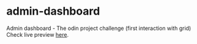 # admin-dashboard
Admin dashboard - The odin project challenge (first interaction with grid)
Check live preview <a href="https://nyctoraa.github.io/admin-dashboard/" target="_blank">here</a>.
